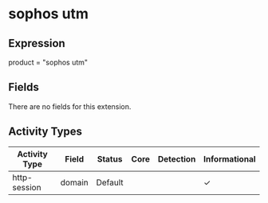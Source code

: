 sophos utm
==========

Expression
----------

product = "sophos utm"

Fields
------

There are no fields for this extension.

Activity Types
--------------

| Activity Type | Field  | Status  | Core | Detection | Informational |
| ------------- | ------ | ------- | ---- | --------- | ------------- |
| http-session  | domain | Default |      |           | &#10003;      |

